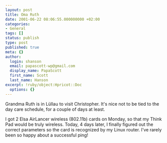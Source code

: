 ```yaml
---
layout: post
title: Oma Ruth
date: 2001-06-22 08:06:55.000000000 +02:00
categories:
- General
tags: []
status: publish
type: post
published: true
meta: {}
author:
  login: shanson
  email: papascott-wp@gmail.com
  display_name: PapaScott
  first_name: Scott
  last_name: Hanson
excerpt: !ruby/object:Hpricot::Doc
  options: {}
---
```

<p>Grandma Ruth is in Lüllau to visit Christopher. It's nice not to be tied to the day care schedule, for a couple of days at least.</p>
<p>I got 2 Elsa AirLancer wireless (802.11b) cards on Monday, so that my Think Pad would be truly wireless. Today, 4 days later, I finally figured out the correct parameters so the card is recognized by my Linux router. I've rarely been so happy about a successful ping!</p>

